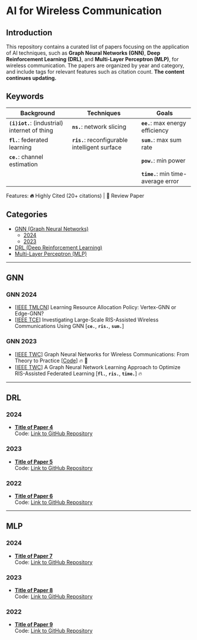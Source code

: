 # AI for Wireless Communication

## Introduction
This repository contains a curated list of papers focusing on the application of AI techniques, such as **Graph Neural Networks (GNN)**, **Deep Reinforcement Learning (DRL)**, and **Multi-Layer Perceptron (MLP)**, for wireless communication. The papers are organized by year and category, and include tags for relevant features such as citation count. **The content continues updating.**

## Keywords

|  Background  |  Techniques  |  Goals  |
|------------- |-------------|-------------|
| **`(i)iot.`**: (industrial) internet of thing | **`ns.`**: network slicing | **`ee.`**: max energy efficiency |
| **`fl.`**: federated learning | **`ris.`**: reconfigurable intelligent surface | **`sum.`**: max sum rate |
|**`ce.`**: channel estimation||**`pow.`**: min power|
|||**`time.`**: min time-average error|

Features: **🔥** Highly Cited (20+ citations) | **📖** Review Paper

## Categories
- [GNN (Graph Neural Networks)](#gnn)
  - [2024](#gnn-2024)
  - [2023](#gnn-2023)
- [DRL (Deep Reinforcement Learning)](#drl)
- [Multi-Layer Perceptron (MLP)](#mlp)

---

## GNN

### GNN 2024
- [[IEEE TMLCN](https://ieeexplore.ieee.org/abstract/document/10401242)] Learning Resource Allocation Policy: Vertex-GNN or Edge-GNN?
- [[IEEE TCE](https://ieeexplore.ieee.org/abstract/document/10384798)] Investigating Large-Scale RIS-Assisted Wireless Communications Using GNN [**`ce.`**, **`ris.`**, **`sum.`**]
  
### GNN 2023
- [[IEEE TWC](https://ieeexplore.ieee.org/abstract/document/9944643)] Graph Neural Networks for Wireless Communications: From Theory to Practice [[Code](https://github.com/yshenaw/GNN4Com)] 🔥 📖
- [[IEEE TWC](https://ieeexplore.ieee.org/abstract/document/10032291)] A Graph Neural Network Learning Approach to Optimize RIS-Assisted Federated Learning [**`fl.`**, **`ris.`**, **`time.`**] 🔥

---

## DRL

### 2024
- **[Title of Paper 4](pdfs/drl/2024/Paper4.pdf)**  
  Code: [Link to GitHub Repository](https://github.com/...)
  
### 2023
- **[Title of Paper 5](pdfs/drl/2023/Paper5.pdf)**  
  Code: [Link to GitHub Repository](https://github.com/...)
  
### 2022
- **[Title of Paper 6](pdfs/drl/2022/Paper6.pdf)**  
  Code: [Link to GitHub Repository](https://github.com/...)

---

## MLP

### 2024
- **[Title of Paper 7](pdfs/dnn/2024/Paper7.pdf)**  
  Code: [Link to GitHub Repository](https://github.com/...)
  
### 2023
- **[Title of Paper 8](pdfs/dnn/2023/Paper8.pdf)**  
  Code: [Link to GitHub Repository](https://github.com/...)
  
### 2022
- **[Title of Paper 9](pdfs/dnn/2022/Paper9.pdf)**  
  Code: [Link to GitHub Repository](https://github.com/...)
